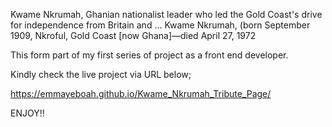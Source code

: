 Kwame Nkrumah, Ghanian nationalist leader who led the Gold Coast's drive for independence from Britain and ... Kwame Nkrumah, (born September 1909, Nkroful, Gold Coast [now Ghana]—died April 27, 1972

This form part of my first series of project as a front end developer.

Kindly check the live project via URL below;

https://emmayeboah.github.io/Kwame_Nkrumah_Tribute_Page/

ENJOY!!
